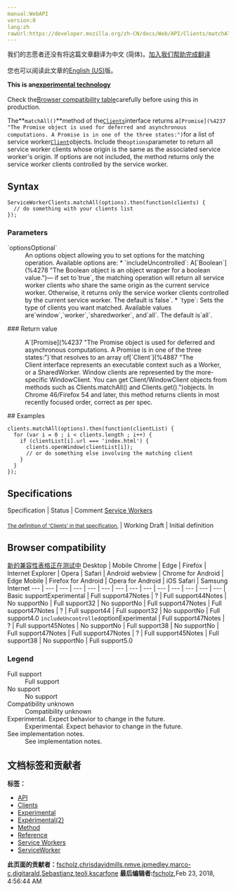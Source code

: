 ```yaml
---
manual:WebAPI
version:0
lang:zh
rawUrl:https://developer.mozilla.org/zh-CN/docs/Web/API/Clients/matchAll
---
```




<bdi>我们的志愿者还没有将这篇文章翻译为<bdi>中文 (简体)</bdi>。[加入我们帮助完成翻译](%23776 "")<br></br>您也可以阅读此文章的[English (US)](%4891 "")版。</bdi>






**This is an[experimental technology](%3404 "")**<br></br>Check the[Browser compatibility table](%23777 "")carefully before using this in production.





The**`matchAll()`**method of the[`Clients`](%4885 "The Clients interface provides access to Client objects. Access it via self.clients within a service worker.")interface returns a`[Promise](%4237 "The Promise object is used for deferred and asynchronous computations. A Promise is in one of the three states:")`for a list of service worker[`Client`](%4887 "The Client interface represents an executable context such as a Worker, or a SharedWorker. Window clients are represented by the more-specific WindowClient. You can get Client/WindowClient objects from methods such as Clients.matchAll() and Clients.get().")objects. Include the`options`parameter to return all service worker clients whose origin is the same as the associated service worker&#39;s origin. If options are not included, the method returns only the service worker clients controlled by the service worker.


## Syntax<a name="Syntax"></a>

```
ServiceWorkerClients.matchAll(options).then(function(clients) {
  // do something with your clients list
});
```

### Parameters<a name="Parameters"></a>
<dl><dt id=''>`optionsOptional`</dt><dd>An options object allowing you to set options for the matching operation. Available options are:
* `includeUncontrolled`: A[`Boolean`](%4278 "The Boolean object is an object wrapper for a boolean value.")— if set to`true`, the matching operation will return all service worker clients who share the same origin as the current service worker. Otherwise, it returns only the service worker clients controlled by the current service worker. The default is`false`.
* `type`: Sets the type of clients you want matched. Available values are`window`,`worker`,`sharedworker`, and`all`. The default is`all`.
</dd></dl>
### Return value<a name="Return_value"></a>
<dl><dd>A`[Promise](%4237 "The Promise object is used for deferred and asynchronous computations. A Promise is in one of the three states:")`that resolves to an array of[`Client`](%4887 "The Client interface represents an executable context such as a Worker, or a SharedWorker. Window clients are represented by the more-specific WindowClient. You can get Client/WindowClient objects from methods such as Clients.matchAll() and Clients.get().")objects. In Chrome 46/Firefox 54 and later, this method returns clients in most recently focused order, correct as per spec.</dd></dl>
## Examples<a name="Examples"></a>

```
clients.matchAll(options).then(function(clientList) {
  for (var i = 0 ; i < clients.length ; i++) {
    if (clientList[i].url === 'index.html') {
      clients.openWindow(clientList[i]);
      // or do something else involving the matching client
    }
  }
});
```

## Specifications<a name="Specifications"></a>
Specification | Status | Comment 
[Service Workers<br></br><small>The definition of &#39;Clients&#39; in that specification.</small>](%4897 "") | Working Draft | Initial definition 


## Browser compatibility<a name="Browser_compatibility"></a>
[新的兼容性表格正在测试中<i></i>](%3360 "")
<abbr>Desktop<i></i></abbr> | <abbr>Mobile<i></i></abbr> 
<abbr>Chrome<i></i></abbr> | <abbr>Edge<i></i></abbr> | <abbr>Firefox<i></i></abbr> | <abbr>Internet Explorer<i></i></abbr> | <abbr>Opera<i></i></abbr> | <abbr>Safari<i></i></abbr> | <abbr>Android webview<i></i></abbr> | <abbr>Chrome for Android<i></i></abbr> | <abbr>Edge Mobile<i></i></abbr> | <abbr>Firefox for Android<i></i></abbr> | <abbr>Opera for Android<i></i></abbr> | <abbr>iOS Safari<i></i></abbr> | <abbr>Samsung Internet<i></i></abbr> 
 ---  |  ---  |  ---  |  ---  |  ---  |  ---  |  ---  |  ---  |  ---  |  ---  |  ---  |  ---  |  ---  |  ---  | 
Basic support<abbr>Experimental<i></i></abbr> | <abbr>Full support</abbr>47<abbr>Notes<i></i></abbr> | <abbr>?</abbr> | <abbr>Full support</abbr>44<abbr>Notes<i></i></abbr> | <abbr>No support</abbr>No | <abbr>Full support</abbr>32 | <abbr>No support</abbr>No | <abbr>Full support</abbr>47<abbr>Notes<i></i></abbr> | <abbr>Full support</abbr>47<abbr>Notes<i></i></abbr> | <abbr>?</abbr> | <abbr>Full support</abbr>44 | <abbr>Full support</abbr>32 | <abbr>No support</abbr>No | <abbr>Full support</abbr>4.0 
`includeUncontrolled`option<abbr>Experimental<i></i></abbr> | <abbr>Full support</abbr>47<abbr>Notes<i></i></abbr> | <abbr>?</abbr> | <abbr>Full support</abbr>45<abbr>Notes<i></i></abbr> | <abbr>No support</abbr>No | <abbr>Full support</abbr>38 | <abbr>No support</abbr>No | <abbr>Full support</abbr>47<abbr>Notes<i></i></abbr> | <abbr>Full support</abbr>47<abbr>Notes<i></i></abbr> | <abbr>?</abbr> | <abbr>Full support</abbr>45<abbr>Notes<i></i></abbr> | <abbr>Full support</abbr>38 | <abbr>No support</abbr>No | <abbr>Full support</abbr>5.0 


### Legend<a name="Legend"></a>
<dl><dt id=''><abbr>Full support</abbr></dt><dd>Full support</dd><dt id=''><abbr>No support</abbr></dt><dd>No support</dd><dt id=''><abbr>Compatibility unknown</abbr></dt><dd>Compatibility unknown</dd><dt id=''><abbr>Experimental. Expect behavior to change in the future.<i></i></abbr></dt><dd>Experimental. Expect behavior to change in the future.</dd><dt id=''><abbr>See implementation notes.<i></i></abbr></dt><dd>See implementation notes.</dd></dl>




## 文档标签和贡献者
**标签：**
* [API](%50 "")
* [Clients](%4902 "")
* [Experimental](%3379 "")
* [Expérimental(2)](%4792 "")
* [Method](%14476 "")
* [Reference](%3381 "")
* [Service Workers](%4709 "")
* [ServiceWorker](%4904 "")

**此页面的贡献者：**[fscholz](%60 ""),[chrisdavidmills](%3495 ""),[nmve](%4863 ""),[jpmedley](%3413 ""),[marco-c](%23778 ""),[digitarald](%23779 ""),[Sebastianz](%4468 ""),[teoli](%160 ""),[kscarfone](%3900 "")
**最后编辑者:**[fscholz](%60 ""),<time>Feb 23, 2018, 4:56:44 AM</time>


